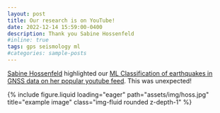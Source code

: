 ```yaml
---
layout: post
title: Our research is on YouTube!
date: 2022-12-14 15:59:00-0400
description: Thank you Sabine Hossenfeld
#inline: true
tags: gps seismology ml
#categories: sample-posts
---
```


<a href="https://www.youtube.com/@SabineHossenfelder">Sabine Hossenfeld</a> highlighted our <a href="https://youtu.be/xa_PN7XjsTs?si=Frjgt-yiD3Df84wz&t=870">ML Classification of earthquakes in GNSS data on her popular youtube feed</a>.  This was unexpected! 

<div class="row">
    <div class="col-sm mt-3 mt-md-0">
        {% include figure.liquid loading="eager" path="assets/img/hoss.jpg" title="example image" class="img-fluid rounded z-depth-1" %}
    </div>
</div>
<div class="caption">

</div>